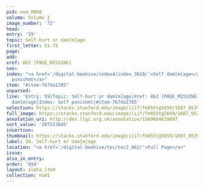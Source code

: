 ```yaml
---
pid: num_0060
volume: Volume 2
image_number: '72'
head:
entry: '59'
topic: Self-hurt or dam[m]age
first_letter: 51-75
page:
add:
xref: 862 [PAGE_MISSING]
see:
index: "<a href='/digital-beehive/index4/index_3610/'>Self dam[m]age</a>|<a href='/digital-beehive/index4/index_3627/'>Self
  punishmt</a>"
item: "#item-767da1705"
unparsed:
line: 'Entry: 59|Topic: Self-hurt or dam[m]age|Xref: 862 [PAGE_MISSING]|Index: Self
  dam[m]age|Index: Self punishmt|#item-767da1705'
selection: https://stacks.stanford.edu/image/iiif/fm855tg5659/1607_0539/832,3845,2924,646/full/0/default.jpg
full_image: https://stacks.stanford.edu/image/iiif/fm855tg5659/1607_0539/full/full/0/default.jpg
annotation_uri: http://dev.llgc.org.uk/annotation/1569604619897
sort_value: '207213845'
insertion:
thumbnail: https://stacks.stanford.edu/image/iiif/fm855tg5659/1607_0539/832,3845,600,180/250,/0/default.jpg
label: 59. Self-hurt or dam[m]age
location: "<a href='/digital-beehive/toc/toc2_062/'>Full Page</a>"
issue:
also_in_entry:
order: '059'
layout: alpha_item
collection: num1
---
```

